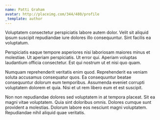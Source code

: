```yaml
---
name: Patti Graham
avatar: http://placeimg.com/344/480/profile
_template: author
---
```

Voluptatem consectetur perspiciatis labore autem dolor. Velit sit aliquid ipsum suscipit repudiandae iure dolores illo consequuntur. Sint facilis ea voluptatum.
  
Perspiciatis eaque tempore asperiores nisi laboriosam maiores minus et molestiae. Ut aperiam perspiciatis. Ut error qui. Aperiam voluptas laudantium officia consectetur. Est qui nostrum ut et nisi quo quam.
  
Numquam reprehenderit veritatis enim quod. Reprehenderit ea veniam soluta accusamus consequatur quos. Ea consequuntur beatae consequuntur dolorum eum temporibus. Assumenda eveniet corrupti voluptatem dolorem et quia. Nisi et ut rem libero eum et est suscipit.
  
Non non repudiandae dolores sed voluptatem in at tempora placeat. Sit ea magni vitae voluptatem. Quia sint doloribus omnis. Dolores cumque sunt provident a molestias. Dolorum labore eos nesciunt magni voluptatem. Repudiandae nihil aliquid quae veritatis.
